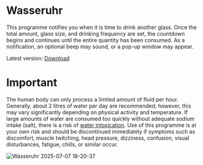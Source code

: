 # Wasseruhr
This programme notifies you when it is time to drink another glass. Once the total amount, glass size, and drinking frequency are set, the countdown begins and continues until the entire quantity has been consumed. As a notification, an optional beep may sound, or a pop-up window may appear.

Latest version: [Download](https://github.com/Alsweider/Wasseruhr/releases/latest)

# Important

The human body can only process a limited amount of fluid per hour. Generally, about 2 litres of water per day are recommended; however, this may vary significantly depending on physical activity and temperature. If large amounts of water are consumed too quickly without adequate sodium intake (salt), there is a risk of [water intoxication](https://en.wikipedia.org/wiki/Water_intoxication).
Use of this programme is at your own risk and should be discontinued immediately if symptoms such as discomfort, muscle twitching, head pressure, dizziness, confusion, visual disturbances, fatigue, chills, or similar occur.

![Wasseruhr 2025-07-07 18-20-37](https://github.com/user-attachments/assets/1850a098-95a4-400f-ac27-fccb77fc5de5)

